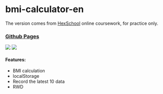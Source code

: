 # bmi-calculator-en
The version comes from [HexSchool](https://www.hexschool.com/) online coursework, for practice only.

### [Github Pages](https://joyun25.github.io/bmi-calculator-en/)
![](https://i.imgur.com/edSlv9Y.png)
![](https://i.imgur.com/JwVDLCr.png)

#### Features:
- BMI calculation
- localStorage
- Record the latest 10 data
- RWD
